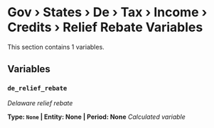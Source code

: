 # Gov › States › De › Tax › Income › Credits › Relief Rebate Variables

This section contains 1 variables.

## Variables

### `de_relief_rebate`
*Delaware relief rebate*

**Type: `None` | Entity: None | Period: None**
*Calculated variable*
